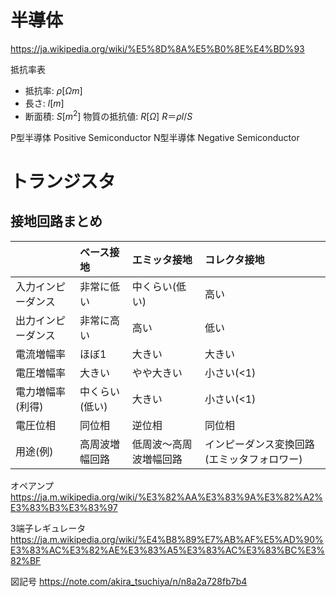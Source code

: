 # 半導体

https://ja.wikipedia.org/wiki/%E5%8D%8A%E5%B0%8E%E4%BD%93

抵抗率表

- 抵抗率: $ρ[Ωm]$
- 長さ: $l[m]$
- 断面積: $S[m^2]$
物質の抵抗値: $R[Ω]$
$R ＝ ρl/S$

P型半導体 Positive Semiconductor
N型半導体 Negative Semiconductor




# トランジスタ
## 接地回路まとめ

|  | ベース接地 | エミッタ接地 | コレクタ接地 |
| :--- | :--- | :--- | :--- |
| 入力インピーダンス | 非常に低い | 中くらい(低い) | 高い |
| 出力インピーダンス | 非常に高い | 高い | 低い |
| 電流増幅率 | ほぼ1 | 大きい | 大きい |
| 電圧増幅率 | 大きい | やや大きい | 小さい(<1) |
| 電力増幅率(利得) | 中くらい(低い) | 大きい | 小さい(<1) |
| 電圧位相 | 同位相 | 逆位相 | 同位相 |
| 用途(例) | 高周波増幅回路 | 低周波～高周波増幅回路 | インピーダンス変換回路(エミッタフォロワー) |



オペアンプ
https://ja.m.wikipedia.org/wiki/%E3%82%AA%E3%83%9A%E3%82%A2%E3%83%B3%E3%83%97

3端子レギュレータ
https://ja.m.wikipedia.org/wiki/%E4%B8%89%E7%AB%AF%E5%AD%90%E3%83%AC%E3%82%AE%E3%83%A5%E3%83%AC%E3%83%BC%E3%82%BF

図記号
https://note.com/akira_tsuchiya/n/n8a2a728fb7b4

